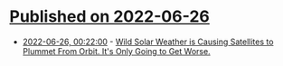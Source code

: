 # [Published on 2022-06-26](index.md)

* [2022-06-26, 00:22:00](https://soylentnews.org/article.pl?sid=22/06/24/1751206&from=rss) - [Wild Solar Weather is Causing Satellites to Plummet From Orbit. It's Only Going to Get Worse.](https://soylentnews.org/article.pl?sid=22/06/24/1751206&from=rss)
